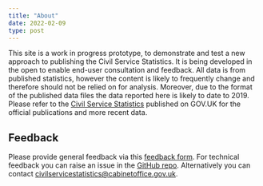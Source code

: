 ```yaml
---
title: "About"
date: 2022-02-09
type: post
---
```


This site is a work in progress prototype, to demonstrate and test a new approach to publishing the Civil Service Statistics. It is being developed in the open to enable end-user consultation and feedback. All data is from published statistics, however the content is likely to frequently change and therefore should not be relied on for analysis. Moreover, due to the format of the published data files the data reported here is likely to date to 2019. Please refer to the <a href="https://www.gov.uk/government/collections/civil-service-statistics" rel="noreferrer noopener" target="_blank">Civil Service Statistics</a> published on GOV.UK for the official publications and more recent data.


## Feedback
Please provide general feedback via this [feedback form](https://forms.gle/gK3Z9f1uNParja3p6). For technical feedback you can raise an issue in the [GitHub repo](https://github.com/co-analysis/acses-example/issues). Alternatively you can contact [civilservicestatistics@cabinetoffice.gov.uk](mailto:civilservicestatistics@cabinetoffice.gov.uk).

